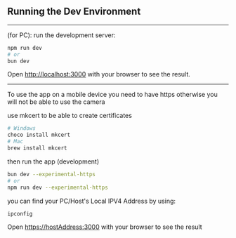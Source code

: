 ## Running the Dev Environment

---

(for PC): run the development server: 

```bash
npm run dev
# or
bun dev
```

Open [http://localhost:3000](http://localhost:3000) with your browser to see the result.

---

 To use the app on a mobile device you need to have https otherwise you will not be able to use the camera

use mkcert to be able to create certificates

```bash
# Windows
choco install mkcert 
# Mac
brew install mkcert
```

then run the app (development)

```bash
bun dev --experimental-https
# or
npm run dev --experimental-https
```

you can find your PC/Host's Local IPV4 Address by using:
```bash
ipconfig
```

Open [https://hostAddress:3000](https://localhost:3000) with your browser to see the result